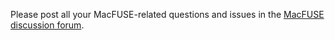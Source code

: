 Please post all your MacFUSE-related questions and issues in the [MacFUSE discussion forum](http://groups.google.com/group/macfuse).